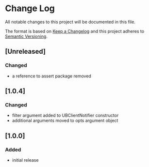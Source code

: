 # Change Log
All notable changes to this project will be documented in this file.

The format is based on [Keep a Changelog](http://keepachangelog.com/)
and this project adheres to [Semantic Versioning](http://semver.org/).

## [Unreleased]
### Changed
- a reference to assert package removed

## [1.0.4]
### Changed
- filter argument added to UBClientNotifier constructor
- additional arguments moved to opts argument object

## [1.0.0]
### Added
- initial release
